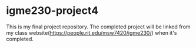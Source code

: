 # igme230-project4

This is my final project repository. The completed project will be linked from my class website(https://people.rit.edu/msw7420/igme230/) when it's completed.

